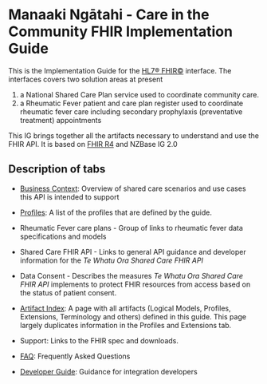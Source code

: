 # Manaaki Ngātahi - Care in the Community FHIR Implementation Guide

This is the Implementation Guide for the [HL7® FHIR©](http://hl7.org/fhir) interface.  The interfaces covers two solution areas at present
1. a National Shared Care Plan service used to coordinate community care.
1. a Rheumatic Fever patient and care plan register used to coordinate rheumatic fever care including secondary prophylaxis (preventative treatment) appointments


This IG brings together all the artifacts necessary to understand and use the FHIR API. It is based on [FHIR R4](http://hl7.org/fhir/) and NZBase IG 2.0
## Description of tabs

- [Business Context](./businessContext.html): Overview of shared care scenarios and use cases this API is intended to support

- [Profiles](./artifacts.html#structures-resource-profiles): A list of the profiles that are defined by the guide.

- Rheumatic Fever care plans - Group of links to rheumatic fever data specifications and models

- Shared Care FHIR API - Links to general API guidance and developer information for the *Te Whatu Ora Shared Care FHIR API*

- Data Consent - Describes the measures *Te Whatu Ora Shared Care FHIR API* implements to protect FHIR resources from access based on the status of patient consent. 

- [Artifact Index](artifacts.html): A page with all artifacts (Logical Models, Profiles, Extensions, Terminology and others) defined in this guide. This page largely duplicates information in the Profiles and Extensions tab.

- Support: Links to the FHIR spec and downloads.

- [FAQ](./faq.html): Frequently Asked Questions
  
- [Developer Guide](./developerGuide.html): Guidance for integration developers
